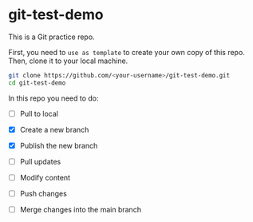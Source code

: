 # git-test-demo

This is a Git practice repo.

First, you need to `use as template` to create your own copy of this repo.
Then, clone it to your local machine.

```bash
git clone https://github.com/<your-username>/git-test-demo.git
cd git-test-demo
```

In this repo you need to do: 

* [ ] Pull to local
* [x] Create a new branch
* [x] Publish the new branch
* [ ] Pull updates
* [ ] Modify content
* [ ] Push changes
* [ ] Merge changes into the main branch

